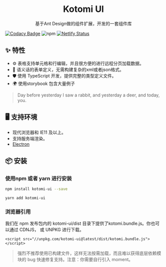 <h1 align="center">Kotomi UI</h1>
<div align="center">基于Ant Design做的组件扩展，开发的一套组件库</div>


[![Codacy Badge](https://api.codacy.com/project/badge/Grade/e250572478fe40f18b4164d325c78176)](https://www.codacy.com/gh/Kotomi-Team/kotomi-ui?utm_source=github.com&amp;utm_medium=referral&amp;utm_content=Kotomi-Team/kotomi-ui&amp;utm_campaign=Badge_Grade) ![![npm](https://www.npmjs.com/package/kotomi-ui)](https://img.shields.io/npm/dw/kotomi-ui?label=npm) [![Netlify Status](https://api.netlify.com/api/v1/badges/a4a0f979-f445-4f4e-b259-537f1958afc0/deploy-status)](https://app.netlify.com/sites/unruffled-booth-152cbf/deploys)

## ✨ 特性

- ⚙️ 表格支持单元格和行编辑，并且很方便的进行远程分页加载数据。
- 🌈 语义话的表单定义，无需构建复杂的xml或者json格式。
- 🛡 使用 TypeScript 开发，提供完整的类型定义文件。
- 🌍 使用storybook 包含大量例子

> Day before yesterday I saw a rabbit, and yesterday a deer, and today, you.

## 🖥 支持环境

- 现代浏览器和 IE11 及以上。
- 支持服务端渲染。
- [Electron](http://electron.atom.io/)


## 📦 安装

### 使用npm 或者 yarn 进行安装

```bash
npm install kotomi-ui --save
```

```bash
yarn add kotomi-ui
```

### 浏览器引用

我们在 npm 发布包内的 kotomi-ui/dist 目录下提供了kotomi.bundle.js。你也可以通过 CDNJS， 或 UNPKG 进行下载。

```
<script src="//unpkg.com/kotomi-ui@latest/dist/kotomi.bundle.js"></script>
```

> 强烈不推荐使用已构建文件，这样无法按需加载，而且难以获得底层依赖模块的 bug 快速修复支持。注意：你需要自行引入 moment。


